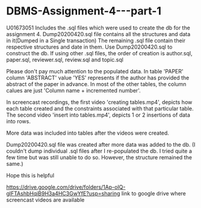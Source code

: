 # DBMS-Assignment-4---part-1
U01673051
Includes the .sql files which were used to create the db for the assignment 4.
Dump20200420.sql file contains all the structures and data in it(Dumped in a Single transaction)
The remaining .sql file contain their respective structures and date in them. 
Use Dump20200420.sql to construct the db.
If using other .sql files, the order of creation is author.sql, paper.sql, reviewer.sql, review.sql and topic.sql

Please don't pay much attention to the populated data. 
In table 'PAPER' column 'ABSTRACT' value 'YES' represents if the author has provided the abstract of the paper in advance.
In most of the other tables, the column calues are just 'Column name + incremented number'.

In screencast recordings, the first video 'creating tables.mp4', depicts how each table created and the constraints associated with that particular table.
The second video 'insert into tables.mp4', depicts 1 or 2 insertions of data into rows.

More data was included into tables after the videos were created.

Dump20200420.sql file was created after more data was added to the db. (I couldn't dump individual .sql files after I re-populated the db. I tried quite a few time but was still unable to do so. However, the structure remained the same.)

Hope this is helpful

https://drive.google.com/drive/folders/1Ap-oIQ-glFTAshbHqiB9H3a4HC3GwYfE?usp=sharing link to google drive where screencast videos are available
